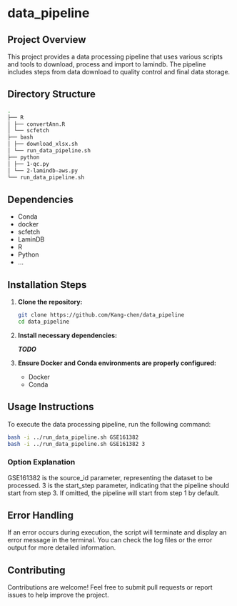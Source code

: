 # data_pipeline

## Project Overview
This project provides a data processing pipeline that uses various scripts and tools to download, process and import to lamindb. The pipeline includes steps from data download to quality control and final data storage.

## Directory Structure
```bash
.
├── R
│ ├── convertAnn.R
│ └── scfetch
├── bash
│ ├── download_xlsx.sh
│ └── run_data_pipeline.sh
├── python
│ ├── 1-qc.py
│ └── 2-lamindb-aws.py
└── run_data_pipeline.sh
```


## Dependencies
- Conda
- docker
- scfetch
- LaminDB
- R 
- Python
- ...

## Installation Steps

1. **Clone the repository:**

    ```bash
    git clone https://github.com/Kang-chen/data_pipeline
    cd data_pipeline
    ```

2. **Install necessary dependencies:**

    **_TODO_**

3. **Ensure Docker and Conda environments are properly configured:**

    - Docker
    - Conda

## Usage Instructions

To execute the data processing pipeline, run the following command:

```bash
bash -i ../run_data_pipeline.sh GSE161382
bash -i ../run_data_pipeline.sh GSE161382 3
```
### Option Explanation
GSE161382 is the source_id parameter, representing the dataset to be processed.
3 is the start_step parameter, indicating that the pipeline should start from step 3. If omitted, the pipeline will start from step 1 by default.


## Error Handling
If an error occurs during execution, the script will terminate and display an error message in the terminal. You can check the log files or the error output for more detailed information.

## Contributing
Contributions are welcome! Feel free to submit pull requests or report issues to help improve the project.

